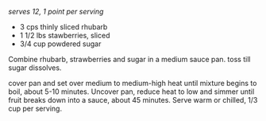 *serves 12, 1 point per serving*

* 3 cps thinly sliced rhubarb
* 1 1/2 lbs stawberries, sliced
* 3/4 cup powdered sugar

Combine rhubarb, strawberries and sugar in a medium sauce pan.  toss till sugar dissolves.

cover pan and set over medium to medium-high heat until mixture begins to boil, about 5-10 minutes.  Uncover pan, reduce heat to low and simmer until fruit breaks down into a sauce, about 45 minutes.  Serve warm or chilled, 1/3 cup per serving. 